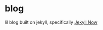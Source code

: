 # blog
lil blog built on jekyll, specifically [Jekyll Now](https://github.com/barryclark/jekyll-now) 